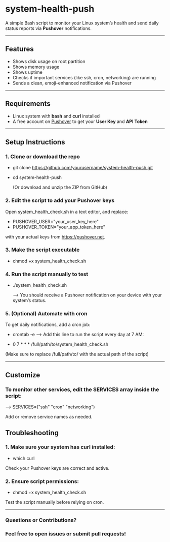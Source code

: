 # system-health-push

A simple Bash script to monitor your Linux system’s health and send daily status reports via **Pushover** notifications.

---

## Features

- Shows disk usage on root partition  
- Shows memory usage  
- Shows uptime  
- Checks if important services (like ssh, cron, networking) are running  
- Sends a clean, emoji-enhanced notification via Pushover

---

## Requirements

- Linux system with **bash** and **curl** installed  
- A free account on [Pushover](https://pushover.net) to get your **User Key** and **API Token**

---

## Setup Instructions

### 1. Clone or download the repo

- git clone https://github.com/yourusername/system-health-push.git
- cd system-health-push

  (Or download and unzip the ZIP from GitHub)

### 2. Edit the script to add your Pushover keys
Open system_health_check.sh in a text editor, and replace:

- PUSHOVER_USER="your_user_key_here"
- PUSHOVER_TOKEN="your_app_token_here"

with your actual keys from https://pushover.net.

### 3. Make the script executable

- chmod +x system_health_check.sh
  
### 4. Run the script manually to test

- ./system_health_check.sh

  --> You should receive a Pushover notification on your device with your system’s status.

### 5. (Optional) Automate with cron
To get daily notifications, add a cron job:

- crontab -e
--> Add this line to run the script every day at 7 AM:

- 0 7 * * * /full/path/to/system_health_check.sh
  
(Make sure to replace /full/path/to/ with the actual path of the script)

---

## Customize
### To monitor other services, edit the SERVICES array inside the script:

--> SERVICES=("ssh" "cron" "networking")

Add or remove service names as needed.

## Troubleshooting
### 1. Make sure your system has curl installed:

- which curl
  
Check your Pushover keys are correct and active.

### 2. Ensure script permissions:

- chmod +x system_health_check.sh
  
Test the script manually before relying on cron.

---

### Questions or Contributions?
### Feel free to open issues or submit pull requests!

